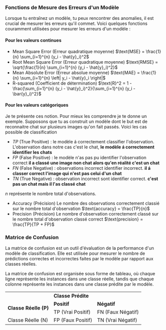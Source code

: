 
### Fonctions de Mesure des Erreurs d'un Modèle

Lorsque tu entraînez un modèle, tu peux rencontrer des anomalies, il est crucial de mesurer les erreurs qu'il commet. Voici quelques fonctions couramment utilisées pour mesurer les erreurs d'un modèle :

#### Pour les valeurs continues
- Mean Square Error (Erreur quadratique moyenne)
$\text{MSE} = \frac{1}{n} \sum_{i=1}^{n} (y_i - \hat{y}_i)^2$
- Root Mean Square Error (Erreur quadratique moyenne)
$\text{RMSE} = \sqrt{\frac{1}{n} \sum_{i=1}^{n} (y_i - \hat{y}_i)^2}$
- Mean Absolute Error (Erreur absolue moyenne)
$\text{MAE} = \frac{1}{n} \sum_{i=1}^{n} \left| y_i - \hat{y}_i \right|$
- R-squared (Coefficient de détermination)
$\text{R}^2 = 1 - \frac{\sum_{i=1}^{n} (y_i - \hat{y}_i)^2}{\sum_{i=1}^{n} (y_i - \bar{y}_i)^2}$

#### Pour les valeurs catégoriques
Je te présente ces notion. Pour mieux les comprendre je te donne un exemple. Supposons que tu as construit un modèle dont le but est de reconnaitre chat sur plusieurs images qu'on fait passés. Voici les cas possible de classification
- $TP$ (True Positive) : le modèle á correctement classifier l'observation. L'observation dans notre cas c'est le chat, __le modèle á correctement identifier les chats__
- $FP$ (False Positive) : le modèle n'as pas pu identifier l'observation correct __il a classé une image non chat alors qu'en réalité c'est un chat__
- $FN$ (False Negative) : observations incorrect identifier incorrect. __il á classer correct  l'image qui n'est pas celui d'un chat__
- $TN$ (True Negative) : observation incorrect sont identifier correct. __c'est pas un chat mais il l'as classé chat__

$n$ représente le nombre total d'observations.

- Accuracy (Précision)
Le nombre des observations correctement classié sur le nombre total d'observation
$\text{accuracy} = \frac{TP}{n}$
- Precision (Précision)
Le nombre d'observation correctement classé sur le nombre total d'observation classé correct
$\text{precision} = \frac{TP}{TP + FP}$

### Matrice de Confusion
La matrice de confusion est un outil d'évaluation de la performance d'un modèle de classification. Elle est utilisée pour mesurer le nombre de prédictions correctes et incorrectes faites par le modèle par rapport aux classes réelles.

La matrice de confusion est organisée sous forme de tableau, où chaque ligne représente les instances dans une classe réelle, tandis que chaque colonne représente les instances dans une classe prédite par le modèle.

<table>
  <tr>
    <td></td>
    <td colspan="2"><strong>Classe Prédite</strong></td>
  </tr>
  <tr>
    <td rowspan="2"><strong>Classe Réelle (P)</strong></td>
    <td><strong>Positif</strong></td>
    <td><strong>Négatif</strong></td>
  </tr>
  <tr>
    <td>TP (Vrai Positif)</td>
    <td>FN (Faux Négatif)</td>
  </tr>
  <tr>
    <td>Classe Réelle (N)</td>
    <td>FP (Faux Positif)</td>
    <td>TN (Vrai Négatif)</td>
  </tr>
</table>
